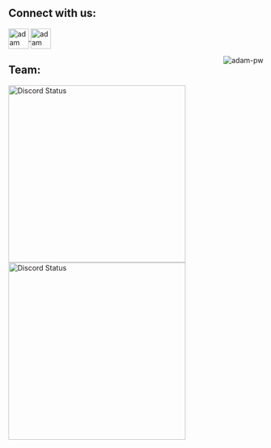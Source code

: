 

<h2 align="left">Connect with us:</h2>
<a href="https://www.instagram.com/ziraflix/" target="blank">
      <img align="center" src="https://upload.wikimedia.org/wikipedia/commons/thumb/a/a5/Instagram_icon.png/600px-Instagram_icon.png" alt="adam pithewan" width="40" />
</a>

<a href="https://www.facebook.com/ziraflix/" target="blank">
      <img align="center" src="https://www.pikpng.com/pngl/b/469-4697815_favicon-96-vfldsa3ca-facebook-icon-twitter-icon-facebook.png" alt="adam pithewan" width="40" />
</a>


<p><img align="right" src="https://github.com/Adam-pw/Adam-pw/blob/main/animation_500_kxa883sd.gif" alt="adam-pw" /></p>

<h2>Team:</h2>

<a href="https://discord.com/users/319321727630835712" target="_blank">
    <img width="350px" alt="Discord Status" src="https://lanyard.cnrad.dev/api/319321727630835712?hideTimestamp=true&borderRadius=5px">
</a>

<a href="https://discord.com/users/686489824546390026" target="_blank">
    <img width="350px" alt="Discord Status" src="https://lanyard.cnrad.dev/api/686489824546390026?hideTimestamp=true&borderRadius=5px">
</a>
